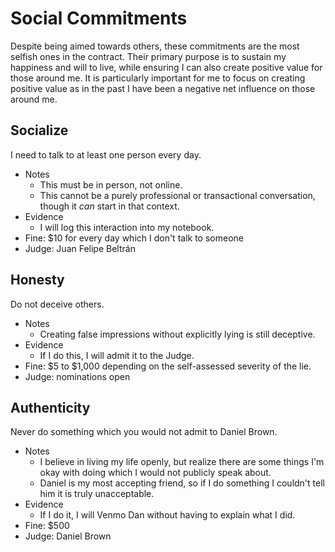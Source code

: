 # Social Commitments

Despite being aimed towards others, these commitments are the most selfish ones in the contract. Their primary purpose is to sustain my happiness and will to live, while ensuring I can also create positive value for those around me. It is particularly important for me to focus on creating positive value as in the past I have been a negative net influence on those around me.

## Socialize

I need to talk to at least one person every day.

- Notes
    - This must be in person, not online.
    - This cannot be a purely professional or transactional conversation, though it *can* start in that context.
- Evidence
    - I will log this interaction into my notebook.
- Fine: $10 for every day which I don't talk to someone
- Judge: Juan Felipe Beltrán

## Honesty

Do not deceive others.

- Notes
    - Creating false impressions without explicitly lying is still deceptive.
- Evidence
    - If I do this, I will admit it to the Judge.
- Fine: $5 to $1,000 depending on the self-assessed severity of the lie.
- Judge: nominations open

## Authenticity

Never do something which you would not admit to Daniel Brown.

- Notes
    - I believe in living my life openly, but realize there are some things I'm okay with doing which I would not publicly speak about.
    - Daniel is my most accepting friend, so if I do something I couldn't tell him it is truly unacceptable.
- Evidence
    - If I do it, I will Venmo Dan without having to explain what I did.
- Fine: $500
- Judge: Daniel Brown
